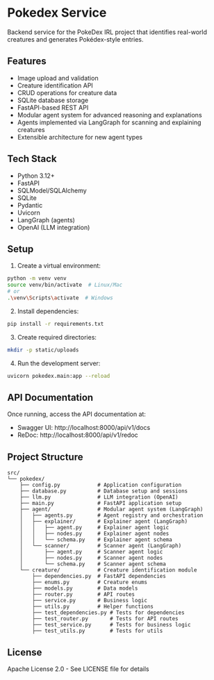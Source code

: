 # Pokedex Service

Backend service for the PokeDex IRL project that identifies real-world creatures and generates Pokédex-style entries.

## Features

- Image upload and validation
- Creature identification API
- CRUD operations for creature data
- SQLite database storage
- FastAPI-based REST API
- Modular agent system for advanced reasoning and explanations
- Agents implemented via LangGraph for scanning and explaining creatures
- Extensible architecture for new agent types

## Tech Stack

- Python 3.12+
- FastAPI
- SQLModel/SQLAlchemy
- SQLite
- Pydantic
- Uvicorn
- LangGraph (agents)
- OpenAI (LLM integration)

## Setup

1. Create a virtual environment:
```bash
python -m venv venv
source venv/bin/activate  # Linux/Mac
# or
.\venv\Scripts\activate  # Windows
```

2. Install dependencies:
```bash
pip install -r requirements.txt
```

3. Create required directories:
```bash
mkdir -p static/uploads
```

4. Run the development server:
```bash
uvicorn pokedex.main:app --reload
```

## API Documentation

Once running, access the API documentation at:
- Swagger UI: http://localhost:8000/api/v1/docs
- ReDoc: http://localhost:8000/api/v1/redoc

## Project Structure

```
src/
└── pokedex/
    ├── config.py            # Application configuration
    ├── database.py          # Database setup and sessions
    ├── llm.py               # LLM integration (OpenAI)
    ├── main.py              # FastAPI application setup
    ├── agent/               # Modular agent system (LangGraph)
    │   ├── agents.py        # Agent registry and orchestration
    │   ├── explainer/       # Explainer agent (LangGraph)
    │   │   ├── agent.py     # Explainer agent logic
    │   │   ├── nodes.py     # Explainer agent nodes
    │   │   └── schema.py    # Explainer agent schema
    │   └── scanner/         # Scanner agent (LangGraph)
    │       ├── agent.py     # Scanner agent logic
    │       ├── nodes.py     # Scanner agent nodes
    │       └── schema.py    # Scanner agent schema
    └── creature/            # Creature identification module
        ├── dependencies.py  # FastAPI dependencies
        ├── enums.py         # Creature enums
        ├── models.py        # Data models
        ├── router.py        # API routes
        ├── service.py       # Business logic
        ├── utils.py         # Helper functions
        ├── test_dependencies.py # Tests for dependencies
        ├── test_router.py       # Tests for API routes
        ├── test_service.py      # Tests for business logic
        ├── test_utils.py        # Tests for utils
```

## License

Apache License 2.0 - See LICENSE file for details